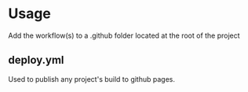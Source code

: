 # Usage

Add the workflow(s) to a .github folder located at the root of the project

## deploy.yml

Used to publish any project's build to github pages.
